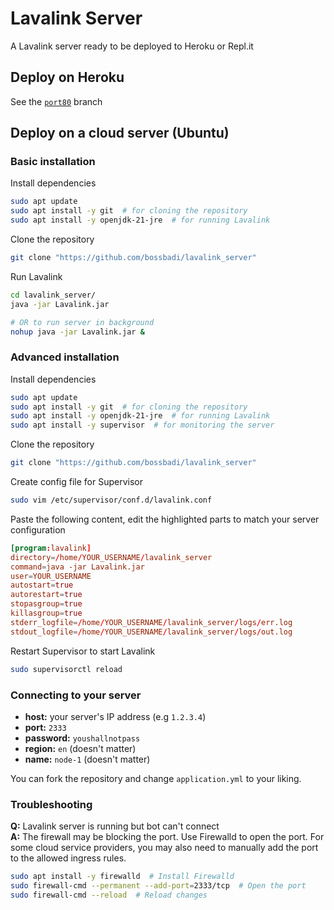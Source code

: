 # Lavalink Server

A Lavalink server ready to be deployed to Heroku or Repl.it


## Deploy on Heroku
See the [`port80`](https://github.com/bossbadi/lavalink_server/tree/port80) branch


## Deploy on a cloud server (Ubuntu)

### Basic installation

Install dependencies
```bash
sudo apt update
sudo apt install -y git  # for cloning the repository
sudo apt install -y openjdk-21-jre  # for running Lavalink
```

Clone the repository
```bash
git clone "https://github.com/bossbadi/lavalink_server"
```

Run Lavalink
```bash
cd lavalink_server/
java -jar Lavalink.jar
```

```bash
# OR to run server in background
nohup java -jar Lavalink.jar &
```

### Advanced installation

Install dependencies
```bash
sudo apt update
sudo apt install -y git  # for cloning the repository
sudo apt install -y openjdk-21-jre  # for running Lavalink
sudo apt install -y supervisor  # for monitoring the server
```

Clone the repository
```bash
git clone "https://github.com/bossbadi/lavalink_server"
```

Create config file for Supervisor
```bash
sudo vim /etc/supervisor/conf.d/lavalink.conf
```

Paste the following content, edit the highlighted parts to match your server configuration
```conf
[program:lavalink]
directory=/home/YOUR_USERNAME/lavalink_server
command=java -jar Lavalink.jar
user=YOUR_USERNAME
autostart=true
autorestart=true
stopasgroup=true
killasgroup=true
stderr_logfile=/home/YOUR_USERNAME/lavalink_server/logs/err.log
stdout_logfile=/home/YOUR_USERNAME/lavalink_server/logs/out.log
```

Restart Supervisor to start Lavalink
```bash
sudo supervisorctl reload
```

### Connecting to your server

- **host:** your server's IP address (e.g `1.2.3.4`)
- **port:** `2333`
- **password:** `youshallnotpass`
- **region:** `en` (doesn't matter)
- **name:** `node-1` (doesn't matter)

You can fork the repository and change `application.yml` to your liking.

### Troubleshooting

**Q:** Lavalink server is running but bot can't connect \
**A:** The firewall may be blocking the port. Use Firewalld to open the port. For some cloud service providers, you may also need to manually add the port to the allowed ingress rules.
```bash
sudo apt install -y firewalld  # Install Firewalld
sudo firewall-cmd --permanent --add-port=2333/tcp  # Open the port
sudo firewall-cmd --reload  # Reload changes
```
